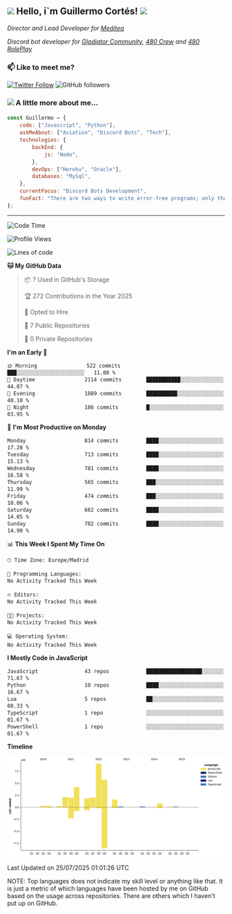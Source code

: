 <h2><img src="https://emojis.slackmojis.com/emojis/images/1531849430/4246/blob-sunglasses.gif?1531849430" width="30"/> Hello, i`m Guillermo Cortés! <img src="https://media.giphy.com/media/PiuVH04cd9JcmqqWKK/giphy.gif" width="50"></h2>
<p><em>Director and Lead Developer for <a href="https://mediteavirtual.es/">Meditea</a>
</em></p>
<p><em>Discord bot developer for <a href="https://discord.comunidadgladiator.com">Gladiator Community</a>, <a href="https://discord.gg/UpvpkUbGdA">480 Crew</a> and <a href="https://discord.gg/dmMRQgH3tu">480 RolePlay</a>
</em></p>

### 📫 Like to meet me?

[![Twitter Follow](https://img.shields.io/twitter/follow/concara3443?label=Follow)](https://twitter.com/intent/follow?screen_name=concara3443)
![GitHub followers](https://img.shields.io/github/followers/concara3443?label=Follow&style=social)

### <img src="https://media.giphy.com/media/WFZvB7VIXBgiz3oDXE/giphy.gif" width="50"> A little more about me...  

```javascript
const Guillermo = {
    code: ["Javascript", "Python"],
    askMeAbout: ["Aviation", "Discord Bots", "Tech"],
    technologies: {
        backEnd: {
            js: "Node",
        },
        devOps: ["Heroku", "Oracle"],
        databases: "MySql",
    },
    currentFocus: "Discord Bots Development",
    funFact: "There are two ways to write error-free programs; only the third one works"
};
```

---

<!--START_SECTION:waka-->
![Code Time](http://img.shields.io/badge/Code%20Time-628%20hrs%2030%20mins-blue)

![Profile Views](http://img.shields.io/badge/Profile%20Views-0-blue)

![Lines of code](https://img.shields.io/badge/From%20Hello%20World%20I%27ve%20Written-30.0%20million%20lines%20of%20code-blue)

**🐱 My GitHub Data** 

> 📦 ? Used in GitHub's Storage 
 > 
> 🏆 272 Contributions in the Year 2025
 > 
> 💼 Opted to Hire
 > 
> 📜 7 Public Repositories 
 > 
> 🔑 0 Private Repositories 
 > 
**I'm an Early 🐤** 

```text
🌞 Morning                522 commits         ███░░░░░░░░░░░░░░░░░░░░░░   11.08 % 
🌆 Daytime                2114 commits        ███████████░░░░░░░░░░░░░░   44.87 % 
🌃 Evening                1889 commits        ██████████░░░░░░░░░░░░░░░   40.10 % 
🌙 Night                  186 commits         █░░░░░░░░░░░░░░░░░░░░░░░░   03.95 % 
```
📅 **I'm Most Productive on Monday** 

```text
Monday                   814 commits         ████░░░░░░░░░░░░░░░░░░░░░   17.28 % 
Tuesday                  713 commits         ████░░░░░░░░░░░░░░░░░░░░░   15.13 % 
Wednesday                781 commits         ████░░░░░░░░░░░░░░░░░░░░░   16.58 % 
Thursday                 565 commits         ███░░░░░░░░░░░░░░░░░░░░░░   11.99 % 
Friday                   474 commits         ███░░░░░░░░░░░░░░░░░░░░░░   10.06 % 
Saturday                 662 commits         ████░░░░░░░░░░░░░░░░░░░░░   14.05 % 
Sunday                   702 commits         ████░░░░░░░░░░░░░░░░░░░░░   14.90 % 
```


📊 **This Week I Spent My Time On** 

```text
🕑︎ Time Zone: Europe/Madrid

💬 Programming Languages: 
No Activity Tracked This Week

🔥 Editors: 
No Activity Tracked This Week

🐱‍💻 Projects: 
No Activity Tracked This Week

💻 Operating System: 
No Activity Tracked This Week
```

**I Mostly Code in JavaScript** 

```text
JavaScript               43 repos            ██████████████████░░░░░░░   71.67 % 
Python                   10 repos            ████░░░░░░░░░░░░░░░░░░░░░   16.67 % 
Lua                      5 repos             ██░░░░░░░░░░░░░░░░░░░░░░░   08.33 % 
TypeScript               1 repo              ░░░░░░░░░░░░░░░░░░░░░░░░░   01.67 % 
PowerShell               1 repo              ░░░░░░░░░░░░░░░░░░░░░░░░░   01.67 % 
```



**Timeline**

![Lines of Code chart](https://raw.githubusercontent.com/Concara3443/Concara3443/main/assets/bar_graph.png)


 Last Updated on 25/07/2025 01:01:26 UTC
<!--END_SECTION:waka-->

NOTE: Top languages does not indicate my skill level or anything like that. It is just a metric of which languages have been hosted by me on GitHub based on the usage across repositories. There are others which I haven't put up on GitHub.
